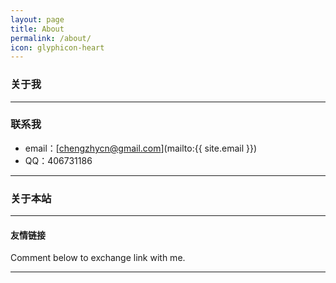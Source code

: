 ```yaml
---
layout: page
title: About
permalink: /about/
icon: glyphicon-heart
---
```


### 关于我

   

---

### 联系我

* email：[chengzhycn@gmail.com](mailto:{{ site.email }})
* QQ：406731186

---

### 关于本站   


---

#### 友情链接



Comment below to exchange link with me.  

---

